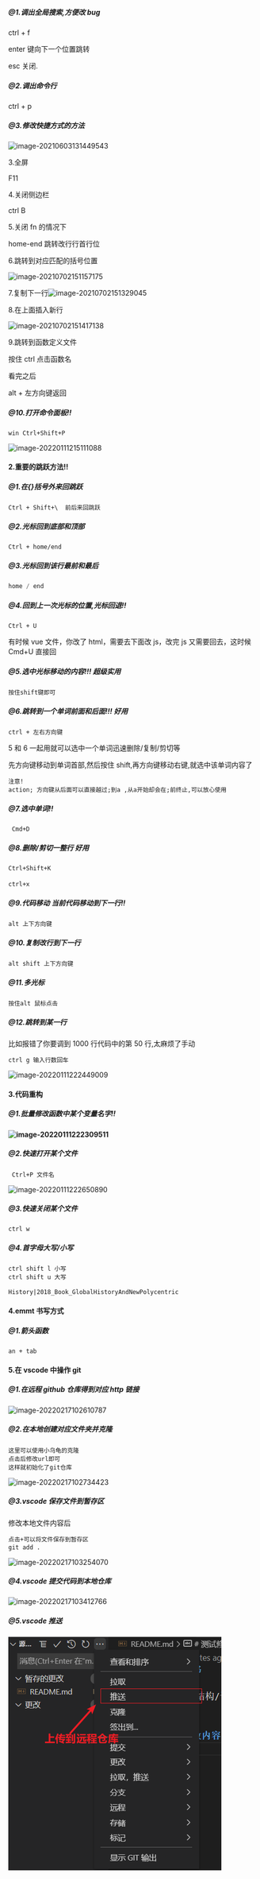 ##### @1.调出全局搜索,方便改 bug

ctrl + f

enter 键向下一个位置跳转

esc 关闭.

##### @2.调出命令行

ctrl + p

##### @3.修改快捷方式的方法

![image-20210603131449543](C:\Users\inui\AppData\Roaming\Typora\typora-user-images\image-20210603131449543.png)

3.全屏

F11

4.关闭侧边栏

ctrl B

5.关闭 fn 的情况下

home-end 跳转改行行首行位

6.跳转到对应匹配的括号位置

![image-20210702151157175](C:\Users\inui\AppData\Roaming\Typora\typora-user-images\image-20210702151157175.png)

7.复制下一行![image-20210702151329045](C:\Users\inui\AppData\Roaming\Typora\typora-user-images\image-20210702151329045.png)

8.在上面插入新行

![image-20210702151417138](C:\Users\inui\AppData\Roaming\Typora\typora-user-images\image-20210702151417138.png)

9.跳转到函数定义文件

按住 ctrl 点击函数名

看完之后

alt + 左方向键返回

##### @10.打开命令面板!!

```
win Ctrl+Shift+P
```

![image-20220111215111088](C:\Users\inui\AppData\Roaming\Typora\typora-user-images\image-20220111215111088.png)

#### 2.重要的跳跃方法!!

##### @1.在{}括号外来回跳跃

```
Ctrl + Shift+\  前后来回跳跃
```

##### @2.光标回到底部和顶部

```
Ctrl + home/end
```

##### @3.光标回到该行最前和最后

```java
home / end
```

##### @4.回到上一次光标的位置,光标回退!!

```
Ctrl + U
```

有时候 vue 文件，你改了 html，需要去下面改 js，改完 js 又需要回去，这时候 Cmd+U 直接回

##### @5.选中光标移动的内容!!! 超级实用

```
按住shift键即可

```

##### @6.跳转到一个单词前面和后面!!! 好用

```
ctrl + 左右方向键
```

5 和 6 一起用就可以选中一个单词迅速删除/复制/剪切等

先方向键移动到单词首部,然后按住 shift,再方向键移动右键,就选中该单词内容了

```
注意!
action; 方向键从后面可以直接越过;到a ,从a开始却会在;前终止,可以放心使用
```

##### @7.选中单词!!

```
 Cmd+D
```

##### @8.删除/剪切一整行 好用

```
Ctrl+Shift+K

ctrl+x
```

##### @9.代码移动 当前代码移动到下一行!!

```
alt 上下方向键
```

##### @10.复制改行到下一行

```
alt shift 上下方向键
```

##### @11.多光标

```
按住alt 鼠标点击
```

##### @12.跳转到某一行

比如报错了你要调到 1000 行代码中的第 50 行,太麻烦了手动

```
ctrl g 输入行数回车
```

![image-20220111222449009](C:\Users\inui\AppData\Roaming\Typora\typora-user-images\image-20220111222449009.png)

#### 3.代码重构

##### @1.批量修改函数中某个变量名字!!

#### ![image-20220111222309511](C:\Users\inui\AppData\Roaming\Typora\typora-user-images\image-20220111222309511.png)

##### @2.快速打开某个文件

```
 Ctrl+P 文件名
```

![image-20220111222650890](C:\Users\inui\AppData\Roaming\Typora\typora-user-images\image-20220111222650890.png)

##### @3.快速关闭某个文件

```
ctrl w
```

##### @4.首字母大写/小写

```
ctrl shift l 小写
ctrl shift u 大写
```

```
History|2018_Book_GlobalHistoryAndNewPolycentric
```

#### 4.emmt 书写方式

##### @1.箭头函数

```
an + tab
```

#### 5.在 vscode 中操作 git

##### @1.在远程 github 仓库得到对应 http 链接

![image-20220217102610787](C:\Users\inui\AppData\Roaming\Typora\typora-user-images\image-20220217102610787.png)

##### @2.在本地创建对应文件夹并克隆

```
这里可以使用小乌龟的克隆
点击后修改url即可
这样就初始化了git仓库
```

![image-20220217102734423](C:\Users\inui\AppData\Roaming\Typora\typora-user-images\image-20220217102734423.png)

##### @3.vscode 保存文件到暂存区

修改本地文件内容后

```
点击+可以将文件保存到暂存区
git add .
```

![image-20220217103254070](C:\Users\inui\Desktop\博客学习\截图保存地址\image-20220217103254070.png)

##### @4.vscode 提交代码到本地仓库

![image-20220217103412766](C:\Users\inui\Desktop\博客学习\截图保存地址\image-20220217103412766.png)

##### @5.vscode 推送

![image-20220217103628491](../截图保存地址/image-20220217103628491.png)
